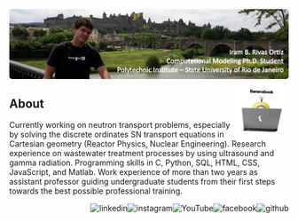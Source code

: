 <!-- banner -->
<img alt="banner" src="banner.jpg" style="border-radius: 5px"/>

<!-- Skills -->
<img align="right" alt="image" src="img.jpg" width="100" height="100" style="border-radius: 5px" />

## About
Currently working on neutron transport problems, especially by solving the discrete ordinates SN transport equations in Cartesian geometry (Reactor Physics, Nuclear Engineering). Research experience on wastewater treatment processes by using ultrasound and gamma radiation. Programming skills in C, Python, SQL, HTML, CSS, JavaScript, and Matlab. Work experience of more than two years as assistant professor guiding undergraduate students from their first steps towards the best possible professional training.

<!--Link Contacts -->
[<img align="right" src='https://cdn.jsdelivr.net/npm/simple-icons@3.0.1/icons/github.svg' alt='github' height='40'>](https://github.com/ibrivasortiz92) 
[<img align="right" src='https://cdn.jsdelivr.net/npm/simple-icons@3.0.1/icons/facebook.svg' alt='facebook' height='40'>](https://www.https://www.facebook.com/iram.rivasortiz.3/) 
[<img align="right" src='https://cdn.jsdelivr.net/npm/simple-icons@3.0.1/icons/youtube.svg' alt='YouTube' height='40'>](https://www.https://www.youtube.com/channel/UCxWx0QV0uOJ63UB5vbuul4A)
[<img align="right" src='https://cdn.jsdelivr.net/npm/simple-icons@3.0.1/icons/instagram.svg' alt='instagram' height='40'>](https://www.instagram.com/ibrivasortiz92/)
[<img align="right" src='https://cdn.jsdelivr.net/npm/simple-icons@3.0.1/icons/linkedin.svg' alt='linkedin' height='40'>](https://www.https://www.linkedin.com/in/iram-b-rivas-ortiz-596019183/)
